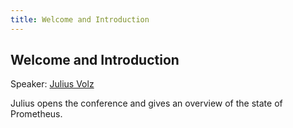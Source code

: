 ```yaml
---
title: Welcome and Introduction
---
```


## Welcome and Introduction

Speaker: [Julius Volz](/2017-munich/speakers/julius-volz/)

Julius opens the conference and gives an overview of the state of Prometheus.
